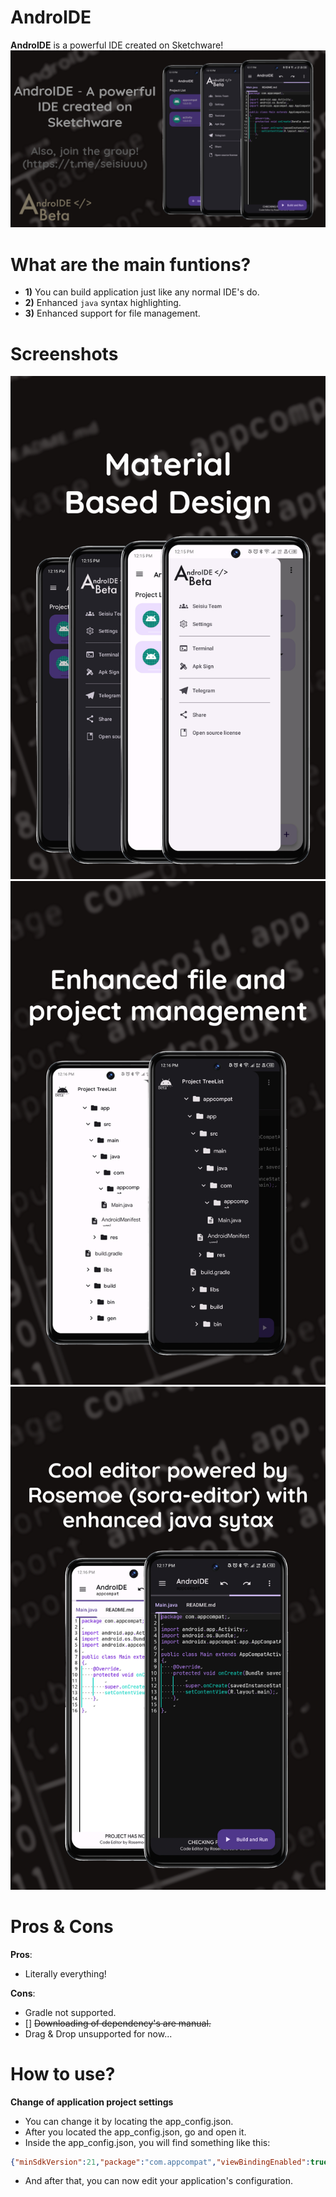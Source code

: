 # AndroIDE
**AndroIDE** is a powerful IDE created on Sketchware!
![Introduction](screenshot1.png)

# What are the main funtions?
- **1)** You can build application just like any normal IDE's do.
- **2)** Enhanced `java` syntax highlighting.
- **3)** Enhanced support for file management.

# Screenshots
![images](screenshot2.png)  
![images](screenshot3.png)  
![images](screenshot4.png)  


# Pros & Cons
**Pros**: 
- Literally everything!

**Cons**:
- Gradle not supported.
- [] ~~Downloading of dependency's are manual.~~
- Drag & Drop unsupported for now...

# How to use?
**Change of application project settings**
- You can change it by locating the app_config.json.
- After you located the app_config.json, go and open it.
- Inside the app_config.json, you will find something like this:
```JSON
{"minSdkVersion":21,"package":"com.appcompat","viewBindingEnabled":true,"libraries":"[]","useR8":true,"targetSdkVersion":29,"versionName":"1.0","versionCode":1,"zipAlignEnabled":true}
```
- And after that, you can now edit your application's configuration.

